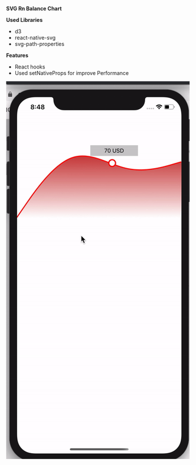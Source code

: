 **SVG Rn Balance Chart**

**Used Libraries**
- d3
- react-native-svg
- svg-path-properties

**Features**
- React hooks
- Used setNativeProps for improve Performance


![alt text](./demo.gif "Demo")

